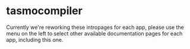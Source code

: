 # tasmocompiler

Currently we're reworking these intropages for each app, please use the menu on the left to select other available documentation pages for each app, including this one.
